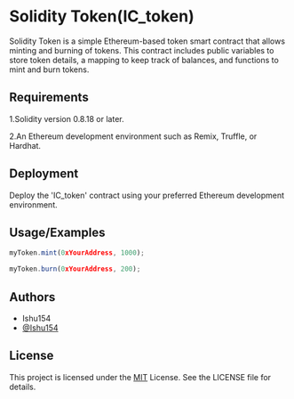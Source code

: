 
# Solidity Token(IC_token) 

Solidity Token is a simple Ethereum-based token smart contract that allows minting and burning of tokens. This contract includes public variables to store token details, a mapping to keep track of balances, and functions to mint and burn tokens.


## Requirements
1.Solidity version 0.8.18 or later.

2.An Ethereum development environment such as Remix, Truffle, or Hardhat.
## Deployment

Deploy the 'IC_token' contract using your preferred Ethereum development environment.

## Usage/Examples

```javascript
myToken.mint(0xYourAddress, 1000);
```
```javascript
myToken.burn(0xYourAddress, 200);
```

## Authors
- Ishu154
- [@Ishu154](https://github.com/Ishu154)


## License
This project is licensed under the [MIT](https://choosealicense.com/licenses/mit/) License. See the LICENSE file for details.
